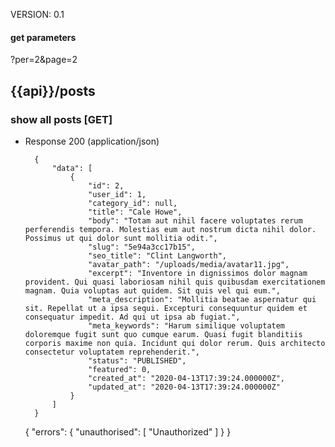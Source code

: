 VERSION: 0.1

#### get parameters
?per=2&page=2

##  {{api}}/posts

### show all posts [GET]


+ Response 200 (application/json)

        {
            "data": [
                {
                    "id": 2,
                    "user_id": 1,
                    "category_id": null,
                    "title": "Cale Howe",
                    "body": "Totam aut nihil facere voluptates rerum perferendis tempora. Molestias eum aut nostrum dicta nihil dolor. Possimus ut qui dolor sunt mollitia odit.",
                    "slug": "5e94a3cc17b15",
                    "seo_title": "Clint Langworth",
                    "avatar_path": "/uploads/media/avatar11.jpg",
                    "excerpt": "Inventore in dignissimos dolor magnam provident. Qui quasi laboriosam nihil quis quibusdam exercitationem magnam. Quia voluptas aut quidem. Sit quis vel qui eum.",
                    "meta_description": "Mollitia beatae aspernatur qui sit. Repellat ut a ipsa sequi. Excepturi consequuntur quidem et consequatur impedit. Ad qui ut ipsa ab fugiat.",
                    "meta_keywords": "Harum similique voluptatem doloremque fugit sunt quo cumque earum. Quasi fugit blanditiis corporis maxime non quia. Incidunt qui dolor rerum. Quis architecto consectetur voluptatem reprehenderit.",
                    "status": "PUBLISHED",
                    "featured": 0,
                    "created_at": "2020-04-13T17:39:24.000000Z",
                    "updated_at": "2020-04-13T17:39:24.000000Z"
                }
            ]
        }



    {
        "errors": {
            "unauthorised": [
                "Unauthorized"
            ]
        }
    }
